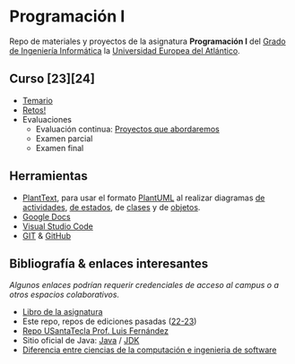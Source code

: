 # Programación I

Repo de materiales y proyectos de la asignatura **Programación I** del [Grado de Ingeniería Informática](https://www.uneatlantico.es/escuela-politecnica-superior/estudios-grado-oficial-en-ingenieria-informatica) la [Universidad Europea del Atlántico](https://www.uneatlantico.es). 

## Curso [23][24]

- [Temario](temario/README.md)
- [Retos!](retos/README.md)
- Evaluaciones
  - Evaluación continua: [Proyectos que abordaremos](proyectos/README.md)
  - Examen parcial
  - Examen final 

## Herramientas

- [PlantText](https://www.planttext.com/), para usar el formato [PlantUML](https://plantuml.com/es/) al realizar diagramas [de actividades](https://plantuml.com/es/activity-diagram-beta), [de estados](https://plantuml.com/es/state-diagram), de [clases](https://plantuml.com/es/class-diagram) y de [objetos](https://plantuml.com/es/object-diagram). 
- [Google Docs](https://drive.google.com/drive/u/0/my-drive)
- [Visual Studio Code](https://code.visualstudio.com/)
- [GIT](https://git-scm.com/) & [GitHub](https://github.com/)

## Bibliografía & enlaces interesantes

*Algunos enlaces podrían requerir credenciales de acceso al campus o a otros espacios colaborativos.*

- [Libro de la asignatura](https://campus.uneatlantico.es/pluginfile.php/83723/mod_folder/content/0/Ingenier%C3%ADa%20Inform%C3%A1tica%20-%20Materiales%20espec%C3%ADficos/0030%20-%20Java.pdf?forcedownload=1)
- Este repo, repos de ediciones pasadas ([22-23](https://github.com/mmasias/prg1-22-23))
- [Repo USantaTecla Prof. Luis Fernández](https://github.com/USantaTecla-0-general/3-publicaciones)
- Sitio oficial de Java: [Java](https://www.java.com/es/) / [JDK](https://jdk.java.net/)
- [Diferencia entre ciencias de la computación e ingenieria de software](https://interestingengineering.com/culture/computer-science-vs-software-engineering-how-are-they-different)
